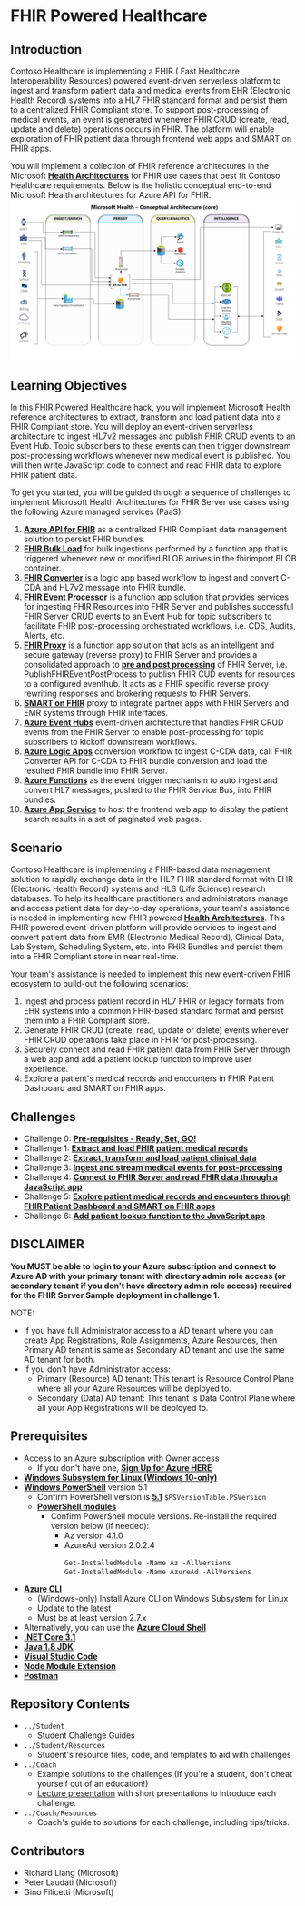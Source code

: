 # FHIR Powered Healthcare
## Introduction
Contoso Healthcare is implementing a FHIR ( Fast Healthcare Interoperability Resources) powered event-driven serverless platform to ingest and transform patient data and medical events from EHR (Electronic Health Record) systems into a HL7 FHIR standard format and persist them to a centralized FHIR Compliant store.  To support post-processing of medical events, an event is generated whenever FHIR CRUD (create, read, update and delete) operations occurs in FHIR.  The platform will enable exploration of FHIR patient data through frontend web apps and SMART on FHIR apps.

You will implement a collection of FHIR reference architectures in the Microsoft **[Health Architectures](https://github.com/rsliang/health-architectures)** for FHIR use cases that best fit Contoso Healthcare requirements. Below is the holistic conceptual end-to-end Microsoft Health architectures for Azure API for FHIR.
![Health Architecture](./images/HealthArchitecture.png)

## Learning Objectives
In this FHIR Powered Healthcare hack, you will implement Microsoft Health reference architectures to extract, transform and load patient data into a FHIR Compliant store.  You will deploy an event-driven serverless architecture to ingest HL7v2 messages and publish FHIR CRUD events to an Event Hub.  Topic subscribers to these events can then trigger downstream post-processing workflows whenever new medical event is published.  You will then write JavaScript code to connect and read FHIR data to explore FHIR patient data.

To get you started, you will be guided through a sequence of challenges to implement Microsoft Health Architectures for FHIR Server use cases using the following Azure managed services (PaaS):
1. **[Azure API for FHIR](https://docs.microsoft.com/en-us/azure/healthcare-apis/overview)** as a centralized FHIR Compliant data management solution to persist FHIR bundles.
2. **[FHIR Bulk Load](https://github.com/microsoft/fhir-server-samples)** for bulk ingestions performed by a function app that is triggered whenever new or modified BLOB arrives in the fhirimport BLOB container.
3. **[FHIR Converter](https://github.com/microsoft/FHIR-Converter)** is a logic app based workflow to ingest and convert C-CDA and HL7v2 message into FHIR bundle.
4. **[FHIR Event Processor](https://github.com/microsoft/health-architectures/tree/master/FHIR/FHIREventProcessor)** is a function app solution that provides services for ingesting FHIR Resources into FHIR Server and publishes successful FHIR Server CRUD events to an Event Hub for topic subscribers to facilitate FHIR post-processing orchestrated workflows, i.e. CDS, Audits, Alerts, etc.
5. **[FHIR Proxy](https://github.com/rsliang/health-architectures/tree/master/FHIR/FHIRProxy)** is a function app solution that acts as an intelligent and secure gateway (reverse proxy) to FHIR Server and provides a consolidated approach to **[pre and post processing](https://github.com/rsliang/health-architectures/tree/master/FHIR/FHIRProxy#pre-and-post-processing-support)** of FHIR Server, i.e. PublishFHIREventPostProcess to publish FHIR CUD events for resources to a configured eventhub.  It acts as a FHIR specific reverse proxy rewriting responses and brokering requests to FHIR Servers.
6. **[SMART on FHIR](https://docs.microsoft.com/en-us/azure/healthcare-apis/use-smart-on-fhir-proxy)** proxy to integrate partner apps with FHIR Servers and EMR systems through FHIR interfaces.
7. **[Azure Event Hubs](https://docs.microsoft.com/en-us/azure/event-hubs/event-hubs-about)** event-driven architecture that handles FHIR CRUD events from the FHIR Server to enable post-processing for topic subscribers to kickoff downstream workflows.
8. **[Azure Logic Apps](https://docs.microsoft.com/en-us/azure/logic-apps/logic-apps-overview)** conversion workflow to ingest C-CDA data, call FHIR Converter API for C-CDA to FHIR bundle conversion and load the resulted FHIR bundle into FHIR Server.
9. **[Azure Functions](https://docs.microsoft.com/en-us/azure/azure-functions/functions-overview)** as the event trigger mechanism to auto ingest and convert HL7 messages, pushed to the FHIR Service Bus, into FHIR bundles.
10. **[Azure App Service](https://docs.microsoft.com/en-us/azure/app-service/overview)** to host the frontend web app to display the patient search results in a set of paginated web pages.

## Scenario
Contoso Healthcare is implementing a FHIR-based data management solution to rapidly exchange data in the HL7 FHIR standard format with EHR (Electronic Health Record) systems and HLS (Life Science) research databases.  To help its healthcare practitioners and administrators manage and access patient data for day-to-day operations, your team's assistance is needed in implementing new FHIR powered **[Health Architectures](https://github.com/rsliang/health-architectures)**.  This FHIR powered event-driven platform will provide services to ingest and convert patient data from EMR (Electronic Medical Record), Clinical Data, Lab System, Scheduling System, etc. into FHIR Bundles and persist them into a FHIR Compliant store in near real-time.

Your team's assistance is needed to implement this new event-driven FHIR ecosystem to build-out the following scenarios:
1. Ingest and process patient record in HL7 FHIR or legacy formats from EHR systems into a common FHIR-based standard format and persist them into a FHIR Compliant store.
2. Generate FHIR CRUD (create, read, update or delete) events whenever FHIR CRUD operations take place in FHIR for post-processing.
3. Securely connect and read FHIR patient data from FHIR Server through a web app and add a patient lookup function to improve user experience.
4. Explore a patient's medical records and encounters in FHIR Patient Dashboard and SMART on FHIR apps.

## Challenges
- Challenge 0: **[Pre-requisites - Ready, Set, GO!](Student/Challenge00.md)**
- Challenge 1: **[Extract and load FHIR patient medical records](Student/Challenge01.md)**
- Challenge 2: **[Extract, transform and load patient clinical data](Student/Challenge02.md)**
- Challenge 3: **[Ingest and stream medical events for post-processing](Student/Challenge03.md)**
- Challenge 4: **[Connect to FHIR Server and read FHIR data through a JavaScript app](Student/Challenge04.md)**
- Challenge 5: **[Explore patient medical records and encounters through FHIR Patient Dashboard and SMART on FHIR apps](Student/Challenge05.md)**
- Challenge 6: **[Add patient lookup function to the JavaScript app](Student/Challenge06.md)**

## DISCLAIMER
**You MUST be able to login to your Azure subscription and connect to Azure AD with your primary tenant with directory admin role access (or secondary tenant if you don't have directory admin role access) required for the FHIR Server Sample deployment in challenge 1.**

  NOTE: 
  - If you have full Administrator access to a AD tenant where you can create App Registrations, Role Assignments, Azure Resources, then Primary AD tenant is same as Secondary AD tenant and use the same AD tenant for both.
  - If you don't have Administrator access:
      - Primary (Resource) AD tenant: This tenant is Resource Control Plane where all your Azure Resources will be deployed to.
      - Secondary (Data) AD tenant: This tenant is Data Control Plane where all your App Registrations will be deployed to.

## Prerequisites
- Access to an Azure subscription with Owner access
   - If you don't have one, **[Sign Up for Azure HERE](https://azure.microsoft.com/en-us/free/)**
- **[Windows Subsystem for Linux (Windows 10-only)](https://docs.microsoft.com/en-us/windows/wsl/install-win10)**
- **[Windows PowerShell](https://docs.microsoft.com/en-us/powershell/scripting/install/installing-powershell?view=powershell-7)** version 5.1
  - Confirm PowerShell version is **[5.1](https://www.microsoft.com/en-us/download/details.aspx?id=54616)** `$PSVersionTable.PSVersion`
  - **[PowerShell modules](https://docs.microsoft.com/en-us/powershell/module/microsoft.powershell.core/about/about_modules?view=powershell-7)**
    - Confirm PowerShell module versions.  Re-install the required version below (if needed):
      - Az version 4.1.0 
      - AzureAd version 2.0.2.4
        ```
        Get-InstalledModule -Name Az -AllVersions
        Get-InstalledModule -Name AzureAd -AllVersions
        ```
- **[Azure CLI](https://docs.microsoft.com/en-us/cli/azure/install-azure-cli)**
   - (Windows-only) Install Azure CLI on Windows Subsystem for Linux
   - Update to the latest
   - Must be at least version 2.7.x
- Alternatively, you can use the **[Azure Cloud Shell](https://shell.azure.com/)**
- **[.NET Core 3.1](https://dotnet.microsoft.com/download/dotnet-core/3.1)**
- **[Java 1.8 JDK](https://www.oracle.com/java/technologies/javase/javase-jdk8-downloads.html)**
- **[Visual Studio Code](https://code.visualstudio.com/)**
- **[Node Module Extension](https://code.visualstudio.com/docs/nodejs/extensions)**
- **[Postman](https://www.getpostman.com)**

## Repository Contents
- `../Student`
  - Student Challenge Guides
- `../Student/Resources`
  - Student's resource files, code, and templates to aid with challenges
- `../Coach`
   - Example solutions to the challenges (If you're a student, don't cheat yourself out of an education!)
   - [Lecture presentation](Coach/Lectures.pptx) with short presentations to introduce each challenge.
- `../Coach/Resources`
  - Coach's guide to solutions for each challenge, including tips/tricks.

## Contributors
- Richard Liang (Microsoft)
- Peter Laudati (Microsoft)
- Gino Filicetti (Microsoft)


